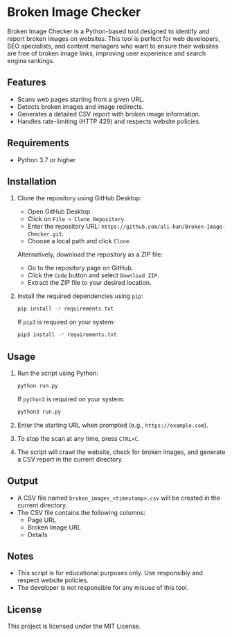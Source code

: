# Broken Image Checker

Broken Image Checker is a Python-based tool designed to identify and report broken images on websites. This tool is perfect for web developers, SEO specialists, and content managers who want to ensure their websites are free of broken image links, improving user experience and search engine rankings.

## Features

- Scans web pages starting from a given URL.
- Detects broken images and image redirects.
- Generates a detailed CSV report with broken image information.
- Handles rate-limiting (HTTP 429) and respects website policies.

## Requirements

- Python 3.7 or higher

## Installation

1. Clone the repository using GitHub Desktop:
   - Open GitHub Desktop.
   - Click on `File > Clone Repository`.
   - Enter the repository URL: `https://github.com/ali-han/Broken-Image-Checker.git`.
   - Choose a local path and click `Clone`.

   Alternatively, download the repository as a ZIP file:
   - Go to the repository page on GitHub.
   - Click the `Code` button and select `Download ZIP`.
   - Extract the ZIP file to your desired location.

2. Install the required dependencies using `pip`:
   ```bash
   pip install -r requirements.txt
   ```
   If `pip3` is required on your system:
   ```bash
   pip3 install -r requirements.txt
   ```

## Usage

1. Run the script using Python:
   ```bash
   python run.py
   ```
   If `python3` is required on your system:
   ```bash
   python3 run.py
   ```

2. Enter the starting URL when prompted (e.g., `https://example.com`).

3. To stop the scan at any time, press `CTRL+C`.

4. The script will crawl the website, check for broken images, and generate a CSV report in the current directory.

## Output

- A CSV file named `broken_images_<timestamp>.csv` will be created in the current directory.
- The CSV file contains the following columns:
  - Page URL
  - Broken Image URL
  - Details

## Notes

- This script is for educational purposes only. Use responsibly and respect website policies.
- The developer is not responsible for any misuse of this tool.

## License

This project is licensed under the MIT License.